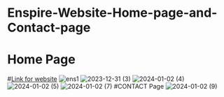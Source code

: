 # Enspire-Website-Home-page-and-Contact-page
# Home Page

#[Link for website](https://wvtkjp.csb.app/)
![ens1](https://github.com/safiya2610/Enspire-Website-Home-page-and-Contact-page/assets/147792763/13752afc-79a2-4e7e-88dc-bab2902cee86)
![2023-12-31 (3)](https://github.com/safiya2610/Enspire-Website-Home-page-and-Contact-page/assets/147792763/867f1b0b-3e66-4da5-b355-e4a3dfca4d8e)
![2024-01-02 (4)](https://github.com/safiya2610/Enspire-Website-Home-page-and-Contact-page/assets/147792763/7c8601bd-2119-4afa-9b9d-e9e1cb945b9b)
![2024-01-02 (5)](https://github.com/safiya2610/Enspire-Website-Home-page-and-Contact-page/assets/147792763/faeecae0-3058-44bb-a6e5-042c355d414b)
![2024-01-02 (7)](https://github.com/safiya2610/Enspire-Website-Home-page-and-Contact-page/assets/147792763/105bbe1a-74d8-49f7-a791-18c6d56f49a3)
#CONTACT Page
![2024-01-02 (9)](https://github.com/safiya2610/Enspire-Website-Home-page-and-Contact-page/assets/147792763/23fbc817-15ca-4940-a417-91746b867c93)
